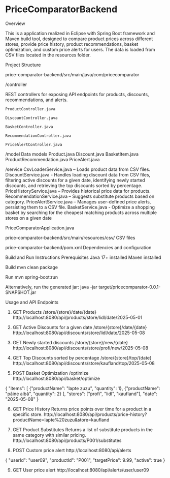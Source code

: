 # PriceComparatorBackend
 
Overview

This is a application realized in Eclipse with Spring Boot framework and Maven build tool, designed to compare product prices across different stores, provide price history, product recommendations, basket optimization, and custom price alerts for users. The data is loaded from CSV files located in the resources folder.


Project Structure

price-comparator-backend/src/main/java/com/pricecomparator

/controller

REST controllers for exposing API endpoints for products, discounts, recommendations, and alerts.

	ProductController.java
 
	DiscountController.java
 
	BasketController.java
 
	RecommendationController.java
 
	PriceAlertController.java

/model
Data models
	Product.java
	Discount.java
	BasketItem.java
	ProductRecommendation.java
	PriceAlert.java

/service
	CsvLoaderService.java – Loads product data from CSV files.
	DiscountService.java - Handles loading discount data from CSV files, filtering active discounts for a given date, identifying newly started discounts, and retrieving the top discounts sorted by percentage.
	PriceHistoryService.java – Provides historical price data for products.
	RecommendationService.java – Suggests substitute products based on category.
	PriceAlertService.java – Manages user-defined price alerts, persisting them to a CSV file.
	BasketService.java - Optimize a shopping basket by searching for the cheapest matching products across multiple stores on a given date

PriceComparatorApplication.java

price-comparator-backend/src/main/resources/csv/
CSV files 

price-comparator-backend/pom.xml 
Dependencies and configuration


Build and Run Instructions
Prerequisites
Java 17+ installed
Maven installed

Build
mvn clean package

Run
mvn spring-boot:run

Alternatively, run the generated jar:
java -jar target/pricecomparator-0.0.1-SNAPSHOT.jar


Usage and API Endpoints

1. GET Products /store/{store}/date/{date}
http://localhost:8080/api/products/store/lidl/date/2025-05-01

2. GET Active Discounts for a given date /store/{store}/date/{date}
http://localhost:8080/api/discounts/store/lidl/date/2025-05-08

3. GET Newly started discounts /store/{store}/new/{date}
http://localhost:8080/api/discounts/store/profi/new/2025-05-08

4. GET Top Discounts sorted by percentage /store/{store}/top/{date}
http://localhost:8080/api/discounts/store/kaufland/top/2025-05-08

5. POST Basket Optimization /optimize
http://localhost:8080/api/basket/optimize

{
  "items": [
    {"productName": "lapte zuzu", "quantity": 1},
    {"productName": "pâine albă", "quantity": 2}
  ],
  "stores": ["profi", "lidl", "kaufland"],
  "date": "2025-05-08"
}

6. GET Price History 
Returns price points over time for a product in a specific store.
http://localhost:8080/api/products/price-history?productName=lapte%20zuzu&store=kaufland

7. GET Product Substitutes
Returns a list of substitute products in the same category with similar pricing.
http://localhost:8080/api/products/P001/substitutes

8. POST Custom price alert
http://localhost:8080/api/alerts

{
  "userId": "user09",
  "productId": "P001",
  "targetPrice": 9.99,
  "active": true
}

9. GET User price alert
http://localhost:8080/api/alerts/user/user09
